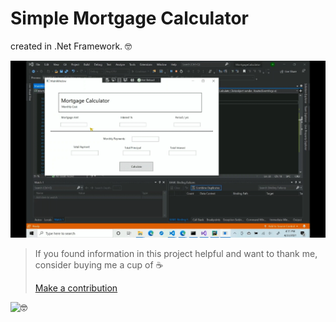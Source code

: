 # Simple Mortgage Calculator 

created in .Net Framework. 🤓


![](https://github.com/ikabanen/Mortgage-Calculator/blob/master/Mortgage_calculator.gif)


>If you found information in this project helpful and want to thank me, consider buying me a cup of ☕
>
>[Make a contribution](https://paypal.me/kabanenko?locale.x=en_US)
>

<img style="width: 1em; height: 1em;" alt="🤓" src="https://s.w.org/images/core/emoji/11.2.0/svg/1f913.svg">
